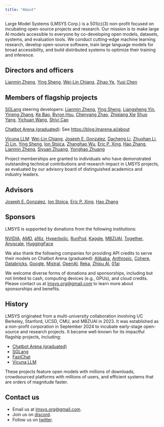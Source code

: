```yaml
---
title: "About"
---
```


Large Model Systems (LMSYS Corp.) is a 501(c)(3) non-profit focused on incubating open-source projects and research.
Our mission is to make large AI models accessible to everyone by co-developing open models, datasets, systems, and evaluation tools. We conduct cutting-edge machine learning research, develop open-source software, train large language models for broad accessibility, and build distributed systems to optimize their training and inference.

## Directors and officers
[Lianmin Zheng](https://lmzheng.net/), [Ying Sheng](https://sites.google.com/view/yingsheng/home), [Wei-Lin Chiang](https://infwinston.github.io/), [Zihao Ye](https://homes.cs.washington.edu/~zhye/), [Yusi Chen]()

## Members of flagship projects
[SGLang](https://github.com/sgl-project/sglang/tree/main) steering developers:
[Lianmin Zheng](https://lmzheng.net/),
[Ying Sheng](https://sites.google.com/view/yingsheng/home),
[Liangsheng Yin](https://www.lsyin.me),
[Yineng Zhang](https://zhyncs.com),
[Ke Bao](https://github.com/ispobock),
[Byron Hsu](https://www.linkedin.com/in/byronhsu1230),
[Chenyang Zhao](https://zhaochenyang20.github.io/Chayenne),
[Zhiqiang Xie](https://zhiqiangxie.com)
[Shuo Yang](https://github.com/andy-yang-1),
[Yichuan Wang](https://yichuan520030910320.github.io),
[Shiyi Cao](https://shiyicao.com)

[Chatbot Arena (graduated)](https://lmarena.ai):
See https://blog.lmarena.ai/about

[Vicuna LLM](https://en.wikipedia.org/wiki/Vicuna_LLM):
[Wei-Lin Chiang](https://infwinston.github.io/),
[Joseph E. Gonzalez](https://people.eecs.berkeley.edu/~jegonzal/),
[Dacheng Li](https://dachengli1.github.io),
[Zhuohan Li](https://people.eecs.berkeley.edu/~zhuohan),
[Zi Lin](https://zi-lin.com),
[Ying Sheng](https://sites.google.com/view/yingsheng/home),
[Ion Stoica](https://people.eecs.berkeley.edu/~istoica/),
[Zhanghao Wu](https://zhanghaowu.me),
[Eric P. Xing](http://www.cs.cmu.edu/~epxing/),
[Hao Zhang](https://people.eecs.berkeley.edu/~hao/),
[Lianmin Zheng](https://lmzheng.net/),
[Siyuan Zhuang](https://github.com/suquark),
[Yonghao Zhuang](https://github.com/ZYHowell)


Project memberships are granted to individuals who have demonstrated outstanding technical contributions and research impact in LMSYS projects, as evaluated by our advisory board of distinguished academics and industry leaders.

## Advisors
[Joseph E. Gonzalez](https://people.eecs.berkeley.edu/~jegonzal/), [Ion Stoica](https://people.eecs.berkeley.edu/~istoica/), [Eric P. Xing](http://www.cs.cmu.edu/~epxing/), [Hao Zhang](https://people.eecs.berkeley.edu/~hao/)

## Sponsors
LMSYS is supported by donations from the following institutions:

[NVIDIA](https://www.nvidia.com/),
[AMD](https://www.amd.com/),
[a16z](https://a16z.com/),
[Hyperbolic](https://hyperbolic.xyz),
[RunPod](https://www.runpod.io/),
[Kaggle](https://www.kaggle.com/),
[MBZUAI](https://mbzuai.ac.ae/),
[Together](https://www.together.ai/),
[Anyscale](https://www.anyscale.com/),
[HuggingFace](https://huggingface.co/)

We also thank the following companies for providing API credits to serve their models on Chatbot Arena (graduated):
[Alibaba](https://www.alibabacloud.com/en/solutions/generative-ai/qwen), [Anthropic](https://www.anthropic.com/api), [Cohere](https://cohere.com/), [Databricks](https://www.databricks.com/), [Google](https://ai.google.dev/), [Mistral](https://mistral.ai/), [OpenAI](https://www.openai.com/), [Reka](https://www.reka.ai/), [Zhipu AI](https://open.bigmodel.cn/), [01ai](https://www.01.ai/)

We welcome diverse forms of donations and sponsorships, including but not limited to cash, computing devices (e.g., GPUs), and cloud credits. Please contact us at [lmsys.org@gmail.com](mailto:lmsysorg@gmail.com) to learn more about sponsorships and benefits.

## History
LMSYS originated from a multi-university collaboration involving UC Berkeley, Stanford, UCSD, CMU, and MBZUAI in 2023.
It was established as a non-profit corporation in September 2024 to incubate early-stage open-source and research projects.
It became well-known for its impactful flagship projects, including:

- [Chatbot Arena (graduated)](https://lmarena.ai/)
- [SGLang](https://github.com/sgl-project/sglang/tree/main)
- [FastChat](https://github.com/lm-sys/FastChat/tree/main)
- [Vicuna LLM](https://en.wikipedia.org/wiki/Vicuna_LLM)

These projects feature open models with millions of downloads, crowdsourced platforms with millions of users, and efficient systems that are orders of magnitude faster.

## Contact us
- Email us at [lmsys.org@gmail.com](mailto:lmsysorg@gmail.com).
- Join us on [discord](https://discord.com/invite/HSWAKCrnFx).
- Follow us on [twitter](https://twitter.com/lmsysorg).
